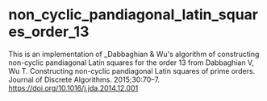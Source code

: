 # non_cyclic_pandiagonal_latin_squares_order_13
This is an implementation of _Dabbaghian &amp; Wu's algorithm of constructing non-cyclic pandiagonal Latin squares for the order 13 from Dabbaghian V, Wu T. Constructing non-cyclic pandiagonal Latin squares of prime orders. Journal of Discrete Algorithms. 2015;30:70–7.  https://doi.org/10.1016/j.jda.2014.12.001 
